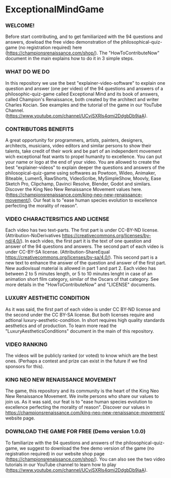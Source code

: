 # ExceptionalMindGame

### WELCOME! 

Before start contributing, and to get familiarized with the 94 questions and answers, dowload the free video demonstration of the philosophical-quiz-game (no registration required) here (https://championsrenaissance.com/shop/). The "HowToContributeNow" document in the main explains how to do it in 3 simple steps. 

### WHAT DO WE DO
In this repository we use the best "explainer-video-software" to explain one question and answer (one per video) of the 94 questions and answers of a philosophic-quiz-game called Exceptional Mind and its book of answers, called Champion's Renaissance, both created by the architect and writer Charles Kocian. See examples and the tutorial of the game in our YouTube Channel. (https://www.youtube.com/channel/UCvjSXRls4qmi2DdgbDb9iaA). 

### CONTRIBUTORS BENEFITS
A great opportunity for programmers, artists, painters, designers, architects, musicians, video editors and similar persons to show their talents, take credit of their work and be part of an independent movement wich exceptional feat wants to propel humanity to excellence. You can put your name or logo at the end of your video. You are allowed to create the best "explainer-videos" to explain deeper the questions and answers of the philosopical-quiz-game using softwares as Powtoon, Wideo, Animaker, Biteable, Lumen5, RawShorts, VideoScribe, MySimpleShow, Moovly, Ease Sketch Pro, Clipchamp, Davinci Resolve, Blender, Godot and similars. Discover the King Neo New Renaissance Movement values here. (https://championsrenaissance.com/king-neo-new-renaissance-movement/). 
Our feat is to "ease human species evolution to excellence perfecting the morality of reason".  

### VIDEO CHARACTERSITICS AND LICENSE
Each video has two text-parts. The first part is under CC-BY-ND license. (Attribution-NoDerivatives https://creativecommons.org/licenses/by-nd/4.0/). In each video, the first part it is the text of one question and answer of the 94 questions and answers. The second part of each video is under CC-BY-SA license. (Attribution-ShareEqual https://creativecommons.org/licenses/by-sa/4.0/). This second part is a new text to enhance the answer of the question and answer of the first part. New audiovisual material is allowed in part 1 and part 2. Each video has between 2 to 5 minutes length, or 5 to 10 minutes lenght in case of an animation short film category, similar of the Oscars of that category. See more details in the "HowToContributeNow" and "LICENSE" documents.

### LUXURY AESTHETIC CONDITION
As it was said, the first part of each video is under CC BY-ND license and the second under the CC BY-SA license. But both licenses require and adtional luxury-aesthetic-condition. In short requires high quality standards aesthetics and of production. To learn more read the "LuxuryAestheticsConditions" document in the main of this repository.

### VIDEO RANKING
The videos will be publicly ranked (or voted) to know which are the best ones. (Perhaps a contest and prize can exist in the future if we find sponsors for this). 

### KING NEO NEW RENAISSANCE MOVEMENT
The game, this repository and its community is the heart of the King Neo New Renaissance Movement. We invite persons who share our values to join us. As it was said, our feat is to "ease human species evolution to excellence perfecting the morality of reason". Discover our values in https://championsrenaissance.com/king-neo-new-renaissance-movement/ website page. 

### DOWNLOAD THE GAME FOR FREE (Demo version 1.0.0)
To familiarize with the 94 questions and answers of the philosophical-quiz-game, we suggest to download the free demo version of the game (no registration required) in our website shop page (https://championsrenaissance.com/shop/). You can also see the two video tutorials in our YouTube channel to learn how to play (https://www.youtube.com/channel/UCvjSXRls4qmi2DdgbDb9iaA). 
